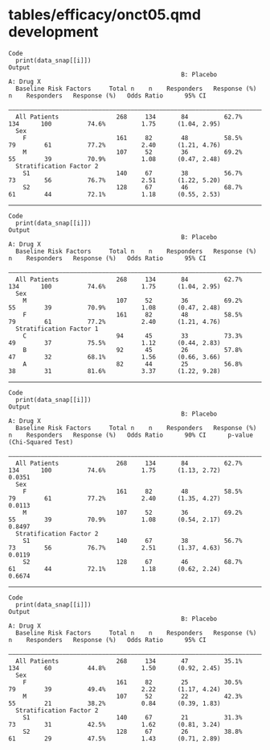 # tables/efficacy/onct05.qmd development

    Code
      print(data_snap[[i]])
    Output
                                                    B: Placebo                         A: Drug X                                       
      Baseline Risk Factors     Total n    n    Responders   Response (%)    n    Responders   Response (%)   Odds Ratio      95% CI   
      —————————————————————————————————————————————————————————————————————————————————————————————————————————————————————————————————
      All Patients                268     134       84          62.7%       134      100          74.6%          1.75      (1.04, 2.95)
      Sex                                                                                                                              
        F                         161     82        48          58.5%       79        61          77.2%          2.40      (1.21, 4.76)
        M                         107     52        36          69.2%       55        39          70.9%          1.08      (0.47, 2.48)
      Stratification Factor 2                                                                                                          
        S1                        140     67        38          56.7%       73        56          76.7%          2.51      (1.22, 5.20)
        S2                        128     67        46          68.7%       61        44          72.1%          1.18      (0.55, 2.53)

---

    Code
      print(data_snap[[i]])
    Output
                                                    B: Placebo                         A: Drug X                                       
      Baseline Risk Factors     Total n    n    Responders   Response (%)    n    Responders   Response (%)   Odds Ratio      95% CI   
      —————————————————————————————————————————————————————————————————————————————————————————————————————————————————————————————————
      All Patients                268     134       84          62.7%       134      100          74.6%          1.75      (1.04, 2.95)
      Sex                                                                                                                              
        M                         107     52        36          69.2%       55        39          70.9%          1.08      (0.47, 2.48)
        F                         161     82        48          58.5%       79        61          77.2%          2.40      (1.21, 4.76)
      Stratification Factor 1                                                                                                          
        C                         94      45        33          73.3%       49        37          75.5%          1.12      (0.44, 2.83)
        B                         92      45        26          57.8%       47        32          68.1%          1.56      (0.66, 3.66)
        A                         82      44        25          56.8%       38        31          81.6%          3.37      (1.22, 9.28)

---

    Code
      print(data_snap[[i]])
    Output
                                                    B: Placebo                         A: Drug X                                                                    
      Baseline Risk Factors     Total n    n    Responders   Response (%)    n    Responders   Response (%)   Odds Ratio      90% CI      p-value (Chi-Squared Test)
      ——————————————————————————————————————————————————————————————————————————————————————————————————————————————————————————————————————————————————————————————
      All Patients                268     134       84          62.7%       134      100          74.6%          1.75      (1.13, 2.72)             0.0351          
      Sex                                                                                                                                                           
        F                         161     82        48          58.5%       79        61          77.2%          2.40      (1.35, 4.27)             0.0113          
        M                         107     52        36          69.2%       55        39          70.9%          1.08      (0.54, 2.17)             0.8497          
      Stratification Factor 2                                                                                                                                       
        S1                        140     67        38          56.7%       73        56          76.7%          2.51      (1.37, 4.63)             0.0119          
        S2                        128     67        46          68.7%       61        44          72.1%          1.18      (0.62, 2.24)             0.6674          

---

    Code
      print(data_snap[[i]])
    Output
                                                    B: Placebo                         A: Drug X                                       
      Baseline Risk Factors     Total n    n    Responders   Response (%)    n    Responders   Response (%)   Odds Ratio      95% CI   
      —————————————————————————————————————————————————————————————————————————————————————————————————————————————————————————————————
      All Patients                268     134       47          35.1%       134       60          44.8%          1.50      (0.92, 2.45)
      Sex                                                                                                                              
        F                         161     82        25          30.5%       79        39          49.4%          2.22      (1.17, 4.24)
        M                         107     52        22          42.3%       55        21          38.2%          0.84      (0.39, 1.83)
      Stratification Factor 2                                                                                                          
        S1                        140     67        21          31.3%       73        31          42.5%          1.62      (0.81, 3.24)
        S2                        128     67        26          38.8%       61        29          47.5%          1.43      (0.71, 2.89)

